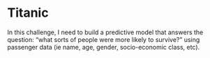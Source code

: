 # Titanic

In this challenge, I need to build a predictive model that answers the question: “what sorts of people were more likely to survive?” using passenger data (ie name, age, gender, socio-economic class, etc).
